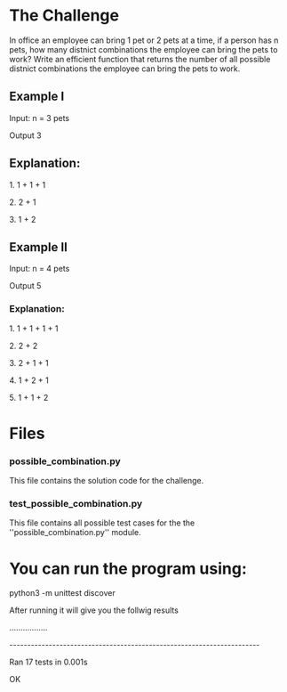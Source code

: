<h1>The Challenge </h1>
<p>In office an employee can bring 1 pet or 2 pets at a time, if a person has n pets, how many distnict combinations the employee can bring the pets to work? Write an efficient function that returns the number of all possible distnict combinations the employee can bring the pets to work.</p>
<h2>Example I</h2>
<p>Input: n = 3 pets</p>
<p>Output 3</P>
<h2>Explanation:</h3>
<p>1. 1 + 1 + 1</p>
<p>2. 2 + 1</p>
<p>3. 1 + 2</p>

<h2>Example II</h2>
<p>Input: n = 4 pets</p>
<p>Output 5</P>
<h3>Explanation:</h3>
<p>1. 1 + 1 + 1 + 1</p>
<p>2. 2 + 2</p>
<p>3. 2 + 1 + 1</p>
<p>4. 1 + 2 + 1</p>
<p>5. 1 + 1 + 2</P>

<h1> Files </h1>
<h3>possible_combination.py</h3>
<p>This file contains the solution code for the challenge.</p>
<h3>test_possible_combination.py</h3>
<p>This file contains all possible test cases for the the ''possible_combination.py'' module.</p>

<h1>You can run the program using:</h1>
<p>python3 -m unittest discover</p>
<p>After running it will give you the follwig results </p>
<p>.................</p>
<p>----------------------------------------------------------------------</p>
<p>Ran 17 tests in 0.001s</p>

<p>OK</p>
